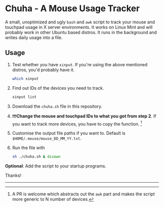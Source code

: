 # Chuha - A Mouse Usage Tracker

A small, unoptimized and ugly `bash` and `awk` script to track your mouse and touchpad usage in X server environments. It works on Linux Mint and will probably work in other Ubuntu based distros. It runs in the background and writes daily usage into a file.

## Usage

1. Test whether you have `xinput`. If you're using the above mentioned distros, you'd probably have it.

    ```sh
    which xinput
    ```

2. Find out IDs of the devices you need to track.
    ```sh
    xinput list
    ```
3. Download the `chuha.sh` file in this repository.
4. ❗❗❗**Change the mouse and touchpad IDs to what you got from step 2**. If you want to track more devices, you have to copy the function. [^1]
5. Customise the output file paths if you want to. Default is `$HOME/.mouse/mouse_DD_MM_YY.txt`.
6. Run the file with
    ```sh
    sh ./chuha.sh & disown
    ```
**Optional**: Add the script to your startup programs.

Thanks!
____

[^1]: A PR is welcome which abstracts out the `awk` part and makes the script more generic to N number of devices.